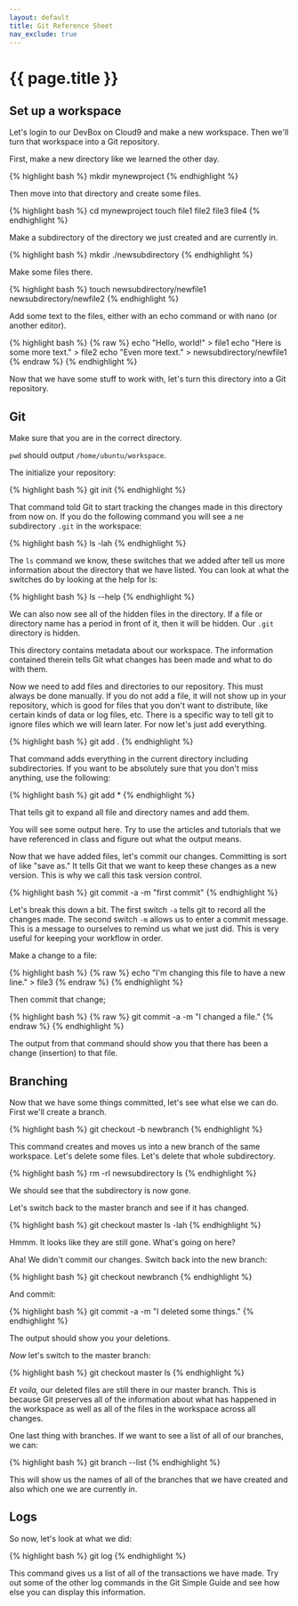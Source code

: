 ```yaml
---
layout: default
title: Git Reference Sheet
nav_exclude: true
---
```


# {{ page.title }}

## Set up a workspace

Let's login to our DevBox on Cloud9 and make a new workspace. 
Then we'll turn that workspace into a Git repository. 

First, make a new directory like we learned the other day. 

{% highlight bash %}
mkdir mynewproject
{% endhighlight %}

Then move into that directory and create some files. 

{% highlight bash %}
cd mynewproject
touch file1 file2 file3 file4
{% endhighlight %}

Make a subdirectory of the directory we just created and are currently in. 

{% highlight bash %}
mkdir ./newsubdirectory
{% endhighlight %}

Make some files there.

{% highlight bash %}
touch newsubdirectory/newfile1 newsubdirectory/newfile2
{% endhighlight %}

Add some text to the files, either with an echo command or with nano (or another editor).

{% highlight bash %}
{% raw %}
echo "Hello, world!" > file1
echo "Here is some more text." > file2
echo "Even more text." > newsubdirectory/newfile1
{% endraw %}
{% endhighlight %}

Now that we have some stuff to work with, let's turn this directory into a Git repository. 

## Git 

Make sure that you are in the correct directory. 

`pwd` should output `/home/ubuntu/workspace`.

The initialize your repository:

{% highlight bash %}
git init
{% endhighlight %}

That command told Git to start tracking the changes made in this directory from now on. 
If you do the following command you will see a ne subdirectory `.git` in the workspace:

{% highlight bash %}
ls -lah
{% endhighlight %}

The `ls` command we know, these switches that we added after tell us more information about the directory that we have listed. 
You can look at what the switches do by looking at the help for ls:

{% highlight bash %}
ls --help
{% endhighlight %} 

We can also now see all of the hidden files in the directory. 
If a file or directory name has a period in front of it, then it will be hidden. 
Our `.git` directory is hidden. 

This directory contains metadata about our workspace. 
The information contained therein tells Git what changes has been made and what to do with them. 

Now we need to add files and directories to our repository. 
This must always be done manually. 
If you do not add a file, it will not show up in your repository, which is good for files that you don't want to distribute, like certain kinds of data or log files, etc. 
There is a specific way to tell git to ignore files which we will learn later. 
For now let's just add everything. 

{% highlight bash %}
git add .
{% endhighlight %}

That command adds everything in the current directory including subdirectories.
If you want to be absolutely sure that you don't miss anything, use the following:

{% highlight bash %}
git add *
{% endhighlight %}

That tells git to expand all file and directory names and add them. 

You will see some output here. 
Try to use the articles and tutorials that we have referenced in class and figure out what the output means. 

Now that we have added files, let's commit our changes. 
Committing is sort of like "save as." 
It tells Git that we want to keep these changes as a new version. 
This is why we call this task version control. 

{% highlight bash %}
git commit -a -m "first commit"
{% endhighlight %}

Let's break this down a bit. 
The first switch `-a` tells git to record all the changes made. 
The second switch `-m` allows us to enter a commit message. 
This is a message to ourselves to remind us what we just did. 
This is very useful for keeping your workflow in order. 

Make a change to a file:

{% highlight bash %}
{% raw %}
echo "I'm changing this file to have a new line." > file3
{% endraw %}
{% endhighlight %}

Then commit that change;

{% highlight bash %}
{% raw %}
git commit -a -m "I changed a file."
{% endraw %}
{% endhighlight %}

The output from that command should show you that there has been a change (insertion) to that file.

## Branching

Now that we have some things committed, let's see what else we can do. 
First we'll create a branch. 

{% highlight bash %}
git checkout -b newbranch
{% endhighlight %}

This command creates and moves us into a new branch of the same workspace. 
Let's delete some files. 
Let's delete that whole subdirectory. 

{% highlight bash %}
rm -rI newsubdirectory
ls
{% endhighlight %}

We should see that the subdirectory is now gone. 

Let's switch back to the master branch and see if it has changed. 

{% highlight bash %}
git checkout master
ls -lah
{% endhighlight %}

Hmmm. It looks like they are still gone. What's going on here?

Aha! We didn't commit our changes. Switch back into the new branch:

{% highlight bash %}
git checkout newbranch
{% endhighlight %}

And commit:

{% highlight bash %}
git commit -a -m "I deleted some things."
{% endhighlight %}

The output should show you your deletions. 

*Now* let's switch to the master branch: 

{% highlight bash %}
git checkout master
ls
{% endhighlight %}

*Et voila,* our deleted files are still there in our master branch. 
This is because Git preserves all of the information about what has happened in the workspace as well as all of the files in the workspace across all changes. 

One last thing with branches. 
If we want to see a list of all of our branches, we can:

{% highlight bash %}
git branch --list
{% endhighlight %}

This will show us the names of all of the branches that we have created and also which one we are currently in. 

## Logs

So now, let's look at what we did:

{% highlight bash %}
git log
{% endhighlight %}

This command gives us a list of all of the transactions we have made. 
Try out some of the other log commands in the Git Simple Guide and see how else you can display this information. 
